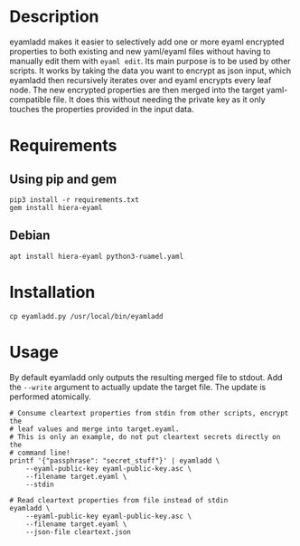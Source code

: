 # Description
eyamladd makes it easier to selectively add one or more eyaml encrypted
properties to both existing and new yaml/eyaml files without having to manually
edit them with `eyaml edit`. Its main purpose is to be used by other scripts.
It works by taking the data you want to encrypt as json input, which eyamladd
then recursively iterates over and eyaml encrypts every leaf node. The
new encrypted properties are then merged into the target yaml-compatible file.
It does this without needing the private key as it only touches the properties
provided in the input data.

# Requirements
## Using pip and gem

    pip3 install -r requirements.txt
    gem install hiera-eyaml

## Debian

    apt install hiera-eyaml python3-ruamel.yaml

# Installation

    cp eyamladd.py /usr/local/bin/eyamladd

# Usage
By default eyamladd only outputs the resulting merged file to stdout. Add the
`--write` argument to actually update the target file. The update is performed
atomically.

    # Consume cleartext properties from stdin from other scripts, encrypt the
    # leaf values and merge into target.eyaml.
    # This is only an example, do not put cleartext secrets directly on the
    # command line!
    printf '{"passphrase": "secret_stuff"}' | eyamladd \
        --eyaml-public-key eyaml-public-key.asc \
        --filename target.eyaml \
        --stdin

    # Read cleartext properties from file instead of stdin
    eyamladd \
        --eyaml-public-key eyaml-public-key.asc \
        --filename target.eyaml \
        --json-file cleartext.json
